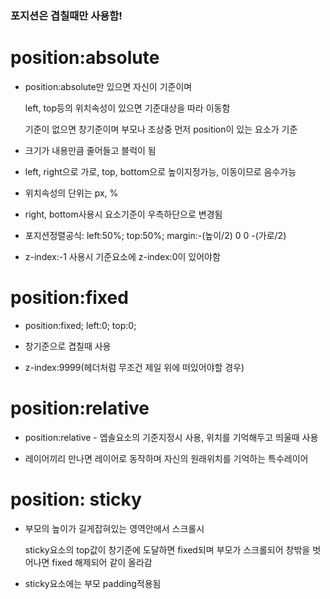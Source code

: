 ### 포지션은 겹칠때만 사용함!

# position:absolute

- position:absolute만 있으면 자신이 기준이며
  
  left, top등의 위치속성이 있으면 기준대상을 따라 이동함
  
  기준이 없으면 창기준이며 부모나 조상중 먼저 position이 있는 요소가 기준

- 크기가 내용만큼 줄어들고 블럭이 됨

- left, right으로 가로, top, bottom으로 높이지정가능, 이동이므로 음수가능

- 위치속성의 단위는 px, %

- right, bottom사용시 요소기준이 우측하단으로 변경됨

- 포지션정렬공식: left:50%; top:50%; margin:-(높이/2) 0 0 -(가로/2)

- z-index:-1 사용시 기준요소에 z-index:0이 있어야함

# position:fixed

- position:fixed; left:0; top:0;

- 창기준으로 겹칠때 사용

- z-index:9999(헤더처럼 무조건 제일 위에 떠있어야할 경우)

# position:relative

- position:relative - 엡솔요소의 기준지정시 사용, 위치를 기억해두고 띄울때 사용

- 레이어끼리 만나면 레이어로 동작하며 자신의 원래위치를 기억하는 특수레이어

# position: sticky

- 부모의 높이가 길게잡혀있는 영역안에서 스크롤시
  
  sticky요소의 top값이 창기준에 도달하면 fixed되며 부모가 스크롤되어 창밖을 벗어나면 fixed 해제되어 같이 올라감

- sticky요소에는 부모 padding적용됨
